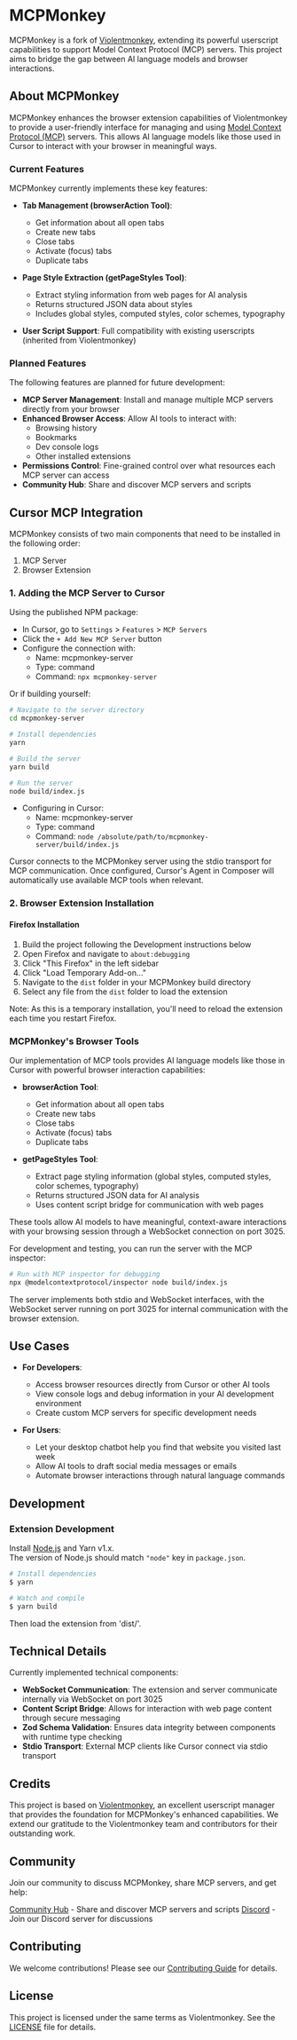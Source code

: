 # MCPMonkey

MCPMonkey is a fork of [Violentmonkey](https://github.com/violentmonkey/violentmonkey), extending its powerful userscript capabilities to support Model Context Protocol (MCP) servers. This project aims to bridge the gap between AI language models and browser interactions.

## About MCPMonkey

MCPMonkey enhances the browser extension capabilities of Violentmonkey to provide a user-friendly interface for managing and using [Model Context Protocol (MCP)](https://github.com/modelcontextprotocol) servers. This allows AI language models like those used in Cursor to interact with your browser in meaningful ways.

### Current Features

MCPMonkey currently implements these key features:

- **Tab Management (browserAction Tool)**:
  - Get information about all open tabs
  - Create new tabs
  - Close tabs
  - Activate (focus) tabs
  - Duplicate tabs
  
- **Page Style Extraction (getPageStyles Tool)**:
  - Extract styling information from web pages for AI analysis
  - Returns structured JSON data about styles
  - Includes global styles, computed styles, color schemes, typography
  
- **User Script Support**: Full compatibility with existing userscripts (inherited from Violentmonkey)

### Planned Features

The following features are planned for future development:

- **MCP Server Management**: Install and manage multiple MCP servers directly from your browser
- **Enhanced Browser Access**: Allow AI tools to interact with:
  - Browsing history
  - Bookmarks
  - Dev console logs
  - Other installed extensions
- **Permissions Control**: Fine-grained control over what resources each MCP server can access
- **Community Hub**: Share and discover MCP servers and scripts

## Cursor MCP Integration

MCPMonkey consists of two main components that need to be installed in the following order:
1. MCP Server
2. Browser Extension

### 1. Adding the MCP Server to Cursor

Using the published NPM package:

- In Cursor, go to `Settings` > `Features` > `MCP Servers`
- Click the `+ Add New MCP Server` button
- Configure the connection with:
   - Name: mcpmonkey-server
   - Type: command
   - Command: `npx mcpmonkey-server`

Or if building yourself:

```sh
# Navigate to the server directory
cd mcpmonkey-server

# Install dependencies
yarn

# Build the server
yarn build

# Run the server
node build/index.js
```

- Configuring in Cursor:
   - Name: mcpmonkey-server
   - Type: command
   - Command: `node /absolute/path/to/mcpmonkey-server/build/index.js`

Cursor connects to the MCPMonkey server using the stdio transport for MCP communication. Once configured, Cursor's Agent in Composer will automatically use available MCP tools when relevant.


### 2. Browser Extension Installation

#### Firefox Installation
1. Build the project following the Development instructions below
2. Open Firefox and navigate to `about:debugging`
3. Click "This Firefox" in the left sidebar
4. Click "Load Temporary Add-on..."
5. Navigate to the `dist` folder in your MCPMonkey build directory
6. Select any file from the `dist` folder to load the extension

Note: As this is a temporary installation, you'll need to reload the extension each time you restart Firefox.

### 

### MCPMonkey's Browser Tools

Our implementation of MCP tools provides AI language models like those in Cursor with powerful browser interaction capabilities:

- **browserAction Tool**:
  - Get information about all open tabs
  - Create new tabs
  - Close tabs
  - Activate (focus) tabs
  - Duplicate tabs
  
- **getPageStyles Tool**:
  - Extract page styling information (global styles, computed styles, color schemes, typography)
  - Returns structured JSON data for AI analysis
  - Uses content script bridge for communication with web pages

These tools allow AI models to have meaningful, context-aware interactions with your browsing session through a WebSocket connection on port 3025.


For development and testing, you can run the server with the MCP inspector:

```sh
# Run with MCP inspector for debugging
npx @modelcontextprotocol/inspector node build/index.js
```

The server implements both stdio and WebSocket interfaces, with the WebSocket server running on port 3025 for internal communication with the browser extension.

## Use Cases

- **For Developers**:
  - Access browser resources directly from Cursor or other AI tools
  - View console logs and debug information in your AI development environment
  - Create custom MCP servers for specific development needs

- **For Users**:
  - Let your desktop chatbot help you find that website you visited last week
  - Allow AI tools to draft social media messages or emails
  - Automate browser interactions through natural language commands

## Development

### Extension Development

Install [Node.js](https://nodejs.org/) and Yarn v1.x.  
The version of Node.js should match `"node"` key in `package.json`.

```sh
# Install dependencies
$ yarn

# Watch and compile
$ yarn build
```

Then load the extension from 'dist/'.

## Technical Details

Currently implemented technical components:

- **WebSocket Communication**: The extension and server communicate internally via WebSocket on port 3025
- **Content Script Bridge**: Allows for interaction with web page content through secure messaging
- **Zod Schema Validation**: Ensures data integrity between components with runtime type checking
- **Stdio Transport**: External MCP clients like Cursor connect via stdio transport

## Credits

This project is based on [Violentmonkey](https://github.com/violentmonkey/violentmonkey), an excellent userscript manager that provides the foundation for MCPMonkey's enhanced capabilities. We extend our gratitude to the Violentmonkey team and contributors for their outstanding work.

## Community

Join our community to discuss MCPMonkey, share MCP servers, and get help:

[Community Hub](https://mcpmonkey.org) - Share and discover MCP servers and scripts
[Discord](https://discord.gg/XHtUNSm6Xc) - Join our Discord server for discussions

## Contributing

We welcome contributions! Please see our [Contributing Guide](CONTRIBUTING.md) for details.

## License

This project is licensed under the same terms as Violentmonkey. See the [LICENSE](LICENSE) file for details.
